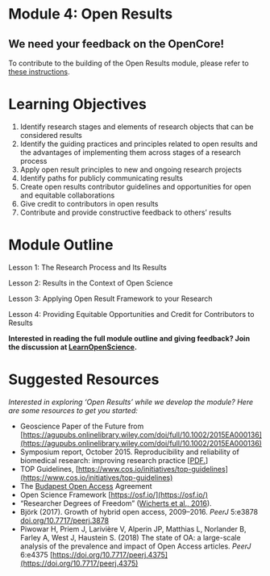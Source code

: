 

# Module 4: Open Results

## We need your feedback on the OpenCore!

To contribute to the building of the Open Results module, please refer to [these instructions](/docs/Area2_Capacity_Sharing/OpenCore/readme.md#your-feedback-is-needed).

# Learning Objectives
1. Identify research stages and elements of research objects that can be considered results
2. Identify the guiding practices and principles related to open results and the advantages of implementing them across stages of a research process
3. Apply open result principles to new and ongoing research projects
4. Identify paths for publicly communicating results
5. Create open results contributor guidelines and opportunities for open and equitable collaborations
6. Give credit to contributors in open results
7. Contribute and provide constructive feedback to others’ results

# Module Outline 
Lesson 1: The Research Process and Its Results

Lesson 2: Results in the Context of Open Science

Lesson 3: Applying Open Result Framework to your Research

Lesson 4: Providing Equitable Opportunities and Credit for Contributors to Results

**Interested in reading the full module outline and giving feedback? Join the discussion at [LearnOpenScience](https://github.com/learnopenscience/TOPS-Modules-Objectives-Outlines).**

# Suggested Resources 
*Interested in exploring ‘Open Results’ while we develop the module? Here are some resources to get you started:*
* Geoscience Paper of the Future from [https://agupubs.onlinelibrary.wiley.com/doi/full/10.1002/2015EA000136](https://agupubs.onlinelibrary.wiley.com/doi/full/10.1002/2015EA000136)
* Symposium report, October 2015. Reproducibility and reliability of biomedical research: improving research practice [[PDF.](https://acmedsci.ac.uk/viewFile/56314e40aac61.pdf)]
* TOP Guidelines, [https://www.cos.io/initiatives/top-guidelines](https://www.cos.io/initiatives/top-guidelines)
* The [Budapest Open Access](http://www.budapestopenaccessinitiative.org/read) Agreement
* Open Science Framework [https://osf.io/](https://osf.io/)
* “Researcher Degrees of Freedom” ([Wicherts et al., 2016](https://doi.org/10/gc5sjn)).
* Björk (2017). Growth of hybrid open access, 2009–2016. _PeerJ_ 5:e3878 [doi.org/10.7717/peerj.3878](https://doi.org/10.7717/peerj.3878)
* Piwowar H, Priem J, Larivière V, Alperin JP, Matthias L, Norlander B, Farley A, West J, Haustein S. (2018) The state of OA: a large-scale analysis of the prevalence and impact of Open Access articles. _PeerJ_ 6:e4375 [https://doi.org/10.7717/peerj.4375](https://doi.org/10.7717/peerj.4375)
